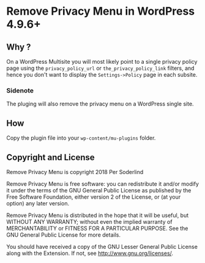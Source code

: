 # Remove Privacy Menu in WordPress 4.9.6+

## Why ?

On a WordPress Multisite you will most likely point to a single privacy policy page using the `privacy_policy_url` or `the_privacy_policy_link` filters, and hence you don't want to display the `Settings->Policy` page in each subsite.

### Sidenote

The pluging will also remove the privacy menu on a WordPress single site.

## How

Copy the plugin file into your `wp-content/mu-plugins` folder.

## Copyright and License

Remove Privacy Menu is copyright 2018 Per Soderlind

Remove Privacy Menu is free software: you can redistribute it and/or modify it under the terms of the GNU General Public License as published by the Free Software Foundation, either version 2 of the License, or (at your option) any later version.

Remove Privacy Menu is distributed in the hope that it will be useful, but WITHOUT ANY WARRANTY; without even the implied warranty of MERCHANTABILITY or FITNESS FOR A PARTICULAR PURPOSE. See the GNU General Public License for more details.

You should have received a copy of the GNU Lesser General Public License along with the Extension. If not, see http://www.gnu.org/licenses/.
